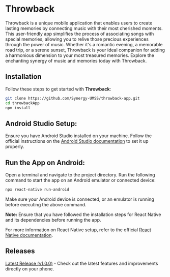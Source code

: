 # Throwback

Throwback is a unique mobile application that enables users to create lasting memories by connecting music with their most cherished moments. This user-friendly app simplifies the process of associating songs with special memories, allowing you to relive those precious experiences through the power of music. Whether it's a romantic evening, a memorable road trip, or a serene sunset, Throwback is your ideal companion for adding a harmonious dimension to your most treasured memories. Explore the enchanting synergy of music and memories today with Throwback.

## Installation

Follow these steps to get started with **Throwback**:

```bash
git clone https://github.com/Synergy-UMSS/throwback-app.git
cd throwbackApp
npm install
```
## Android Studio Setup:

Ensure you have Android Studio installed on your machine.
Follow the official instructions on the [Android Studio documentation](https://developer.android.com/studio/install?hl=es-419) to set it up properly.

## Run the App on Android:

Open a terminal and navigate to the project directory.
Run the following command to start the app on an Android emulator or connected device:

```bash
npx react-native run-android
```

Make sure your Android device is connected, or an emulator is running before executing the above command.

**Note:** Ensure that you have followed the installation steps for React Native and its dependencies before running the app.

For more information on React Native setup, refer to the official [React Native documentation](https://reactnative.dev/docs/environment-setup?guide=native).

## Releases
[Latest Release (v1.0.0)](https://github.com/Synergy-UMSS/throwback-app/releases/tag/v.1.0.0) - Check out the latest features and improvements directly on your phone.
